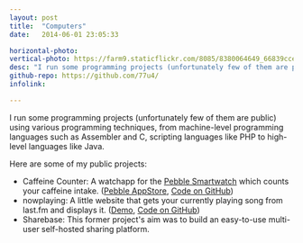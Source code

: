 ```yaml
---
layout: post
title:  "Computers"
date:   2014-06-01 23:05:33

horizontal-photo:
vertical-photo: https://farm9.staticflickr.com/8085/8380064649_66839cce9a_b.jpg
desc: "I run some programming projects (unfortunately few of them are public) using various programming techniques (e.g. Assembler, C, Java, PHP)."
github-repo: https://github.com/77u4/
infolink:

---
```

I run some programming projects (unfortunately few of them are public) using various programming techniques, from machine-level programming languages such as Assembler and C, scripting languages like PHP to high-level languages like Java.

Here are some of my public projects:

- Caffeine Counter: A watchapp for the [Pebble Smartwatch](http://getpebble.com) which counts your caffeine intake. ([Pebble AppStore](https://apps.getpebble.com/applications/54a6f1fc4517d0f37c0000a8), [Code on GitHub](https://github.com/77u4/caffeinecounter))
- nowplaying: A little website that gets your currently playing song from last.fm and displays it. ([Demo](http://nowplaying.jh0.eu), [Code on GitHub](https://github.com/77u4/nowplaying))
- Sharebase: This former project's aim was to build an easy-to-use multi-user self-hosted sharing platform.
